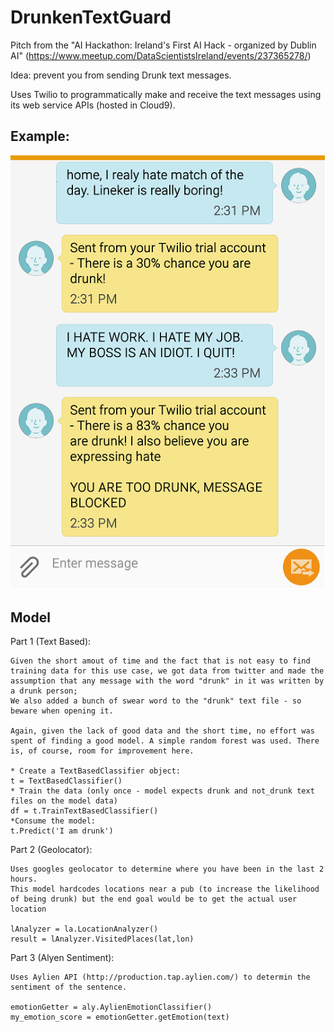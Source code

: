 # DrunkenTextGuard

Pitch from the "AI Hackathon: Ireland's First AI Hack - organized by Dublin AI" (https://www.meetup.com/DataScientistsIreland/events/237365278/)

Idea: prevent you from sending Drunk text messages.

Uses Twilio to programmatically make and receive the text messages using its web service APIs (hosted in Cloud9).

## Example:
![Example](example.png)


## Model


Part 1 (Text Based):
	
	Given the short amout of time and the fact that is not easy to find training data for this use case, we got data from twitter and made the assumption that any message with the word "drunk" in it was written by a drunk person;
	We also added a bunch of swear word to the "drunk" text file - so beware when opening it.
	
	Again, given the lack of good data and the short time, no effort was spent of finding a good model. A simple random forest was used. There is, of course, room for improvement here.

	* Create a TextBasedClassifier object:
	t = TextBasedClassifier()
	* Train the data (only once - model expects drunk and not_drunk text files on the model data)
	df = t.TrainTextBasedClassifier()
	*Consume the model:
	t.Predict('I am drunk')

Part 2 (Geolocator):

	Uses googles geolocator to determine where you have been in the last 2 hours. 
	This model hardcodes locations near a pub (to increase the likelihood of being drunk) but the end goal would be to get the actual user location
	
	lAnalyzer = la.LocationAnalyzer()
	result = lAnalyzer.VisitedPlaces(lat,lon)


Part 3 (Alyen Sentiment):

	Uses Aylien API (http://production.tap.aylien.com/) to determin the sentiment of the sentence. 
	
	emotionGetter = aly.AylienEmotionClassifier()
    my_emotion_score = emotionGetter.getEmotion(text)    